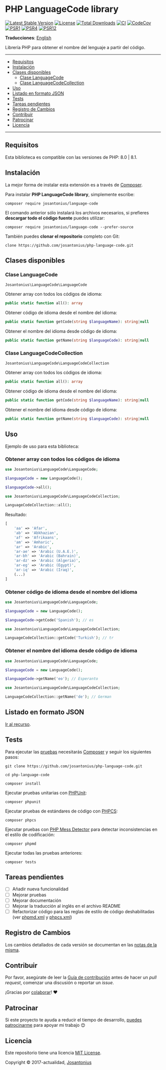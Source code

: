 # PHP LanguageCode library

[![Latest Stable Version](https://poser.pugx.org/josantonius/language-code/v/stable)](https://packagist.org/packages/josantonius/language-code)
[![License](https://poser.pugx.org/josantonius/language-code/license)](LICENSE)
[![Total Downloads](https://poser.pugx.org/josantonius/language-code/downloads)](https://packagist.org/packages/josantonius/language-code)
[![CI](https://github.com/josantonius/php-language-code/actions/workflows/ci.yml/badge.svg?branch=main)](https://github.com/josantonius/php-language-code/actions/workflows/ci.yml)
[![CodeCov](https://codecov.io/gh/josantonius/php-language-code/branch/main/graph/badge.svg)](https://codecov.io/gh/josantonius/php-language-code)
[![PSR1](https://img.shields.io/badge/PSR-1-f57046.svg)](https://www.php-fig.org/psr/psr-1/)
[![PSR4](https://img.shields.io/badge/PSR-4-9b59b6.svg)](https://www.php-fig.org/psr/psr-4/)
[![PSR12](https://img.shields.io/badge/PSR-12-1abc9c.svg)](https://www.php-fig.org/psr/psr-12/)

**Traducciones**: [English](/README.md)

Librería PHP para obtener el nombre del lenguaje a partir del código.

---

- [Requisitos](#requisitos)
- [Instalación](#instalación)
- [Clases disponibles](#clases-disponibles)
  - [Clase LanguageCode](#clase-languagecode)
  - [Clase LanguageCodeCollection](#clase-languagecodecollection)
- [Uso](#uso)
- [Listado en formato JSON](#listado-en-formato-json)
- [Tests](#tests)
- [Tareas pendientes](#tareas-pendientes)
- [Registro de Cambios](#registro-de-cambios)
- [Contribuir](#contribuir)
- [Patrocinar](#patrocinar)
- [Licencia](#licencia)

---

## Requisitos

Esta biblioteca es compatible con las versiones de PHP: 8.0 | 8.1.

## Instalación

La mejor forma de instalar esta extensión es a través de [Composer](http://getcomposer.org/download/).

Para instalar **PHP LanguageCode library**, simplemente escribe:

```console
composer require josantonius/language-code
```

El comando anterior sólo instalará los archivos necesarios,
si prefieres **descargar todo el código fuente** puedes utilizar:

```console
composer require josantonius/language-code --prefer-source
```

También puedes **clonar el repositorio** completo con Git:

```console
clone https://github.com/josantonius/php-language-code.git
```

## Clases disponibles

### Clase LanguageCode

`Josantonius\LanguageCode\LanguageCode`

Obtener array con todos los códigos de idioma:

```php
public static function all(): array
```

Obtener código de idioma desde el nombre del idioma:

```php
public static function getCode(string $languageName): string|null
```

Obtener el nombre del idioma desde código de idioma:

```php
public static function getName(string $languageCode): string|null
```

### Clase LanguageCodeCollection

`Josantonius\LanguageCode\LanguageCodeCollection`

Obtener array con todos los códigos de idioma:

```php
public static function all(): array
```

Obtener código de idioma desde el nombre del idioma:

```php
public static function getCode(string $languageName): string|null
```

Obtener el nombre del idioma desde código de idioma:

```php
public static function getName(string $languageCode): string|null
```

## Uso

Ejemplo de uso para esta biblioteca:

### Obtener array con todos los códigos de idioma

```php
use Josantonius\LanguageCode\LanguageCode;

$languageCode = new LanguageCode();

$languageCode->all();
```

```php
use Josantonius\LanguageCode\LanguageCodeCollection;

LanguageCodeCollection::all();
```

Resultado:

```php
[
    'aa' => 'Afar',
    'ab' => 'Abkhazian',
    'af' => 'Afrikaans',
    'am' => 'Amharic',
    'ar' => 'Arabic',
    'ar-ae' => 'Arabic (U.A.E.)',
    'ar-bh' => 'Arabic (Bahrain)',
    'ar-dz' => 'Arabic (Algeria)',
    'ar-eg' => 'Arabic (Egypt)',
    'ar-iq' => 'Arabic (Iraq)',
    (...)
]
```

### Obtener código de idioma desde el nombre del idioma

```php
use Josantonius\LanguageCode\LanguageCode;

$languageCode = new LanguageCode();

$languageCode->getCode('Spanish'); // es
```

```php
use Josantonius\LanguageCode\LanguageCodeCollection;

LanguageCodeCollection::getCode('Turkish'); // tr
```

### Obtener el nombre del idioma desde código de idioma

```php
use Josantonius\LanguageCode\LanguageCode;

$languageCode = new LanguageCode();

$languageCode->getName('eo'); // Esperanto
```

```php
use Josantonius\LanguageCode\LanguageCodeCollection;

LanguageCodeCollection::getName('de'); // German
```

## Listado en formato JSON

[Ir al recurso](https://gist.github.com/josantonius/b455e315bc7f790d14b136d61d9ae469).

## Tests

Para ejecutar las [pruebas](tests) necesitarás [Composer](http://getcomposer.org/download/)
y seguir los siguientes pasos:

```console
git clone https://github.com/josantonius/php-language-code.git
```

```console
cd php-language-code

```

```console
composer install
```

Ejecutar pruebas unitarias con [PHPUnit](https://phpunit.de/):

```console
composer phpunit
```

Ejecutar pruebas de estándares de código con [PHPCS](https://github.com/squizlabs/PHP_CodeSniffer):

```console
composer phpcs
```

Ejecutar pruebas con [PHP Mess Detector](https://phpmd.org/) para detectar inconsistencias
en el estilo de codificación:

```console
composer phpmd
```

Ejecutar todas las pruebas anteriores:

```console
composer tests
```

## Tareas pendientes

- [ ] Añadir nueva funcionalidad
- [ ] Mejorar pruebas
- [ ] Mejorar documentación
- [ ] Mejorar la traducción al inglés en el archivo README
- [ ] Refactorizar código para las reglas de estilo de código deshabilitadas
(ver [phpmd.xml](phpmd.xml) y [phpcs.xml](phpcs.xml))

## Registro de Cambios

Los cambios detallados de cada versión se documentan en las
[notas de la misma](https://github.com/josantonius/php-language-code/releases).

## Contribuir

Por favor, asegúrate de leer la [Guía de contribución](CONTRIBUTING.md) antes de hacer un
_pull request_, comenzar una discusión o reportar un _issue_.

¡Gracias por [colaborar](https://github.com/josantonius/php-language-code/graphs/contributors)! :heart:

## Patrocinar

Si este proyecto te ayuda a reducir el tiempo de desarrollo,
[puedes patrocinarme](https://github.com/josantonius/lang/es-ES/README.md#patrocinar)
para apoyar mi trabajo :blush:

## Licencia

Este repositorio tiene una licencia [MIT License](LICENSE).

Copyright © 2017-actualidad, [Josantonius](https://github.com/josantonius/lang/es-ES/README.md#contacto)
